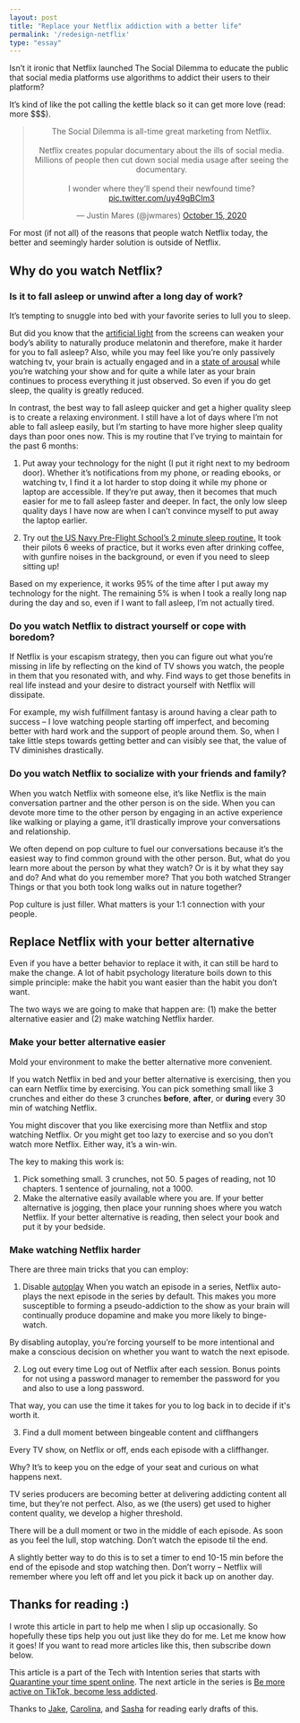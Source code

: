 ```yaml
---
layout: post
title: "Replace your Netflix addiction with a better life"
permalink: '/redesign-netflix'
type: "essay"
---
```

Isn’t it ironic that Netflix launched The Social Dilemma to educate the public that social media platforms use algorithms to addict their users to their platform? 

It’s kind of like the pot calling the kettle black so it can get more love (read: more $$$).

<div class="jekyll-twitter-plugin"><blockquote class="twitter-tweet" align="center"><p lang="en" dir="ltr">The Social Dilemma is all-time great marketing from Netflix.<br /><br />Netflix creates popular documentary about the ills of social media. Millions of people then cut down social media usage after seeing the documentary.<br /><br />I wonder where they’ll spend their newfound time? <a href="https://t.co/uy49gBCIm3">pic.twitter.com/uy49gBCIm3</a></p>&mdash; Justin Mares (@jwmares) <a href="https://twitter.com/jwmares/status/1316774794579247105?ref_src=twsrc%5Etfw">October 15, 2020</a></blockquote>
<script async="" src="https://platform.twitter.com/widgets.js" charset="utf-8"></script>
</div>

For most (if not all) of the reasons that people watch Netflix today, the better and seemingly harder solution is outside of Netflix. 

## Why do you watch Netflix?

### Is it to fall asleep or unwind after a long day of work?

It’s tempting to snuggle into bed with your favorite series to lull you to sleep.

But did you know that the [artificial light](https://www.sleep.org/is-it-bad-to-watch-tv-right-before-bed/) from the screens can weaken your body’s ability to naturally produce melatonin and therefore, make it harder for you to fall asleep? Also, while you may feel like you’re only passively watching tv, your brain is actually engaged and in a [state of arousal](https://www.sleepstation.org.uk/articles/sleep-tips/netflix-and-sleep/) while you’re watching your show and for quite a while later as your brain continues to process everything it just observed. So even if you do get sleep, the quality is greatly reduced.

In contrast, the best way to fall asleep quicker and get a higher quality sleep is to create a relaxing environment. I still have a lot of days where I’m not able to fall asleep easily, but I’m starting to have more higher sleep quality days than poor ones now. This is my routine that I’ve trying to maintain for the past 6 months:

1) Put away your technology for the night (I put it right next to my bedroom door). Whether it’s notifications from my phone, or reading ebooks, or watching tv, I find it a lot harder to stop doing it while my phone or laptop are accessible. If they’re put away, then it becomes that much easier for me to fall asleep faster and deeper. In fact, the only low sleep quality days I have now are when I can’t convince myself to put away the laptop earlier.

2) Try out [the US Navy Pre-Flight School’s 2 minute sleep routine.](https://www.healthline.com/health/healthy-sleep/fall-asleep-fast#10-secs-to-sleep) It took their pilots 6 weeks of practice, but it works even after drinking coffee, with gunfire noises in the background, or even if you need to sleep sitting up!

Based on my experience, it works 95% of the time after I put away my technology for the night. The remaining 5% is when I took a really long nap during the day and so, even if I want to fall asleep, I’m not actually tired.

### Do you watch Netflix to distract yourself or cope with boredom?

If Netflix is your escapism strategy, then you can figure out what you’re missing in life by reflecting on the kind of TV shows you watch, the people in them that you resonated with, and why. Find ways to get those benefits in real life instead and your desire to distract yourself with Netflix will dissipate.

For example, my wish fulfillment fantasy is around having a clear path to success – I love watching people starting off imperfect, and becoming better with hard work and the support of people around them. So, when I take little steps towards getting better and can visibly see that, the value of TV diminishes drastically.

### Do you watch Netflix to socialize with your friends and family?
When you watch Netflix with someone else, it’s like Netflix is the main conversation partner and the other person is on the side. When you can devote more time to the other person by engaging in an active experience like walking or playing a game, it’ll drastically improve your conversations and relationship.

We often depend on pop culture to fuel our conversations because it’s the easiest way to find common ground with the other person. But, what do you learn more about the person by what they watch? Or is it by what they say and do? And what do you remember more? That you both watched Stranger Things or that you both took long walks out in nature together?

Pop culture is just filler. What matters is your 1:1 connection with your people.

## Replace Netflix with your better alternative

Even if you have a better behavior to replace it with, it can still be hard to make the change. A lot of habit psychology literature boils down to this simple principle: make the habit you want easier than the habit you don’t want.

The two ways we are going to make that happen are: (1) make the better alternative easier and (2) make watching Netflix harder.

### Make your better alternative easier
Mold your environment to make the better alternative more convenient. 

If you watch Netflix in bed and your better alternative is exercising, then you can earn Netflix time by exercising. You can pick something small like 3 crunches and either do these 3 crunches **before**, **after**, or **during** every 30 min of watching Netflix. 

You might discover that you like exercising more than Netflix and stop watching Netflix. Or you might get too lazy to exercise and so you don’t watch more Netflix. Either way, it’s a win-win.

The key to making this work is:

1) Pick something small. 3 crunches, not 50. 5 pages of reading, not 10 chapters. 1 sentence of journaling, not a 1000.
2) Make the alternative easily available where you are. If your better alternative is jogging, then place your running shoes where you watch Netflix. If your better alternative is reading, then select your book and put it by your bedside.

### Make watching Netflix harder
There are three main tricks that you can employ:

1) Disable [autoplay](https://help.netflix.com/en/node/2102)
When you watch an episode in a series, Netflix auto-plays the next episode in the series by default. This makes you more susceptible to forming a pseudo-addiction to the show as your brain will continually produce dopamine and make you more likely to binge-watch.

By disabling autoplay, you’re forcing yourself to be more intentional and make a conscious decision on whether you want to watch the next episode.

2) Log out every time
Log out of Netflix after each session. Bonus points for not using a password manager to remember the password for you and also to use a long password.

That way, you can use the time it takes for you to log back in to decide if it's worth it.

3) Find a dull moment between bingeable content and cliffhangers

Every TV show, on Netflix or off, ends each episode with a cliffhanger.

Why? It’s to keep you on the edge of your seat and curious on what happens next.

TV series producers are becoming better at delivering addicting content all time, but they’re not perfect. Also, as we (the users) get used to higher content quality, we develop a higher threshold.

There will be a dull moment or two in the middle of each episode. As soon as you feel the lull, stop watching. Don’t watch the episode til the end.

A slightly better way to do this is to set a timer to end 10-15 min before the end of the episode and stop watching then. Don’t worry – Netflix will remember where you left off and let you pick it back up on another day.

## Thanks for reading :)  

I wrote this article in part to help me when I slip up occasionally. So hopefully these tips help you out just like they do for me. Let me know how it goes! If you want to read more articles like this, then subscribe down below.

This article is a part of the Tech with Intention series that starts with [Quarantine your time spent online](https://heynivi.com/digital-quarantine). The next article in the series is [Be more active on TikTok, become less addicted](https://heynivi.com/redesign-tiktok).

Thanks to [Jake](http://theflywheel.io/), [Carolina](https://www.linkedin.com/in/cpereza), and [Sasha](http://twitter.com/sashalevage) for reading early drafts of this.
